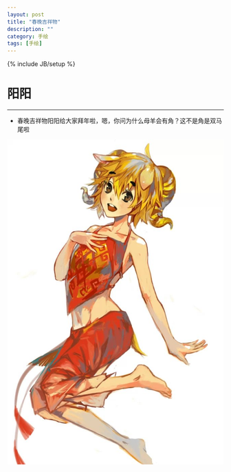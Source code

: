 ```yaml
---
layout: post
title: "春晚吉祥物"
description: ""
category: 手绘
tags: [手绘]
---
```

{% include JB/setup %}

# 阳阳
---

* 春晚吉祥物阳阳给大家拜年啦，嗯，你问为什么母羊会有角？这不是角是双马尾啦

![Alt text](/image/20150220/psb.jpg)

<!--break-->







